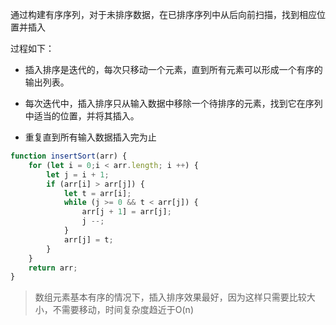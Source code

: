 通过构建有序序列，对于未排序数据，在已排序序列中从后向前扫描，找到相应位置并插入

过程如下：

- 插入排序是迭代的，每次只移动一个元素，直到所有元素可以形成一个有序的输出列表。

- 每次迭代中，插入排序只从输入数据中移除一个待排序的元素，找到它在序列中适当的位置，并将其插入。

- 重复直到所有输入数据插入完为止

```javascript
function insertSort(arr) {
    for (let i = 0;i < arr.length; i ++) {
        let j = i + 1;
        if (arr[i] > arr[j]) {
            let t = arr[i];
            while (j >= 0 && t < arr[j]) {
                arr[j + 1] = arr[j];
                j --;
            }
            arr[j] = t;
        }
    }
    return arr;
}
```

> 数组元素基本有序的情况下，插入排序效果最好，因为这样只需要比较大小，不需要移动，时间复杂度趋近于O(n)